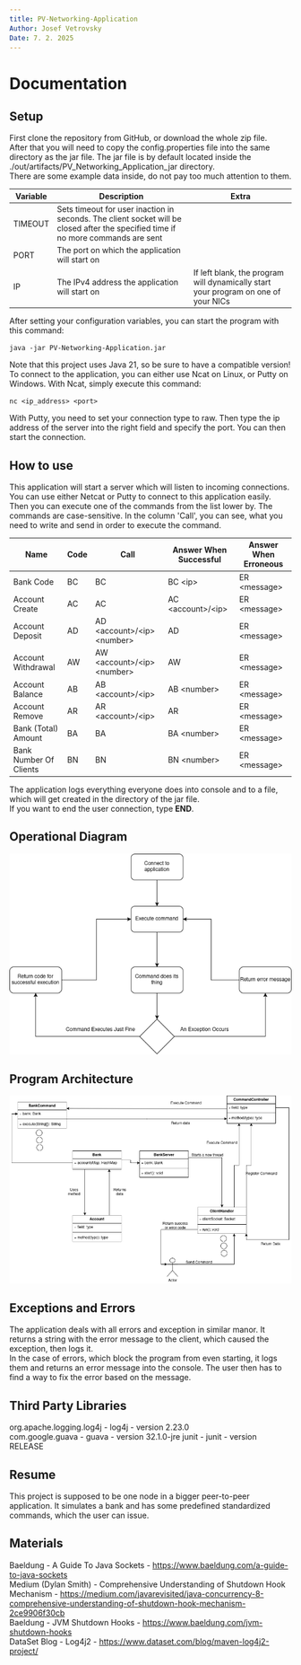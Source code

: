 ```yaml
---
title: PV-Networking-Application
Author: Josef Vetrovsky
Date: 7. 2. 2025
---
```


Documentation
===

Setup
---

First clone the repository from GitHub, or download the whole zip file.             
After that you will need to copy the config.properties file into the same directory as the jar file. The jar file 
is by default located inside the ./out/artifacts/PV_Networking_Application_jar directory.               
There are some example data inside, do not pay too much attention to them.              

| Variable | Description                                                                                                                       | Extra                                                                              |                  
|----------|-----------------------------------------------------------------------------------------------------------------------------------|------------------------------------------------------------------------------------|                  
| TIMEOUT  | Sets timeout for user inaction in seconds. The client socket will be closed after the specified time if no more commands are sent |                                                                                    |                  
| PORT     | The port on which the application will start on                                                                                   |                                                                                    |                
| IP       | The IPv4 address the application will start on                                                                                    | If left blank, the program will dynamically start your program on one of your NICs |                  

After setting your configuration variables, you can start the program with this command:

```shell
java -jar PV-Networking-Application.jar
```

Note that this project uses Java 21, so be sure to have a compatible version!               
To connect to the application, you can either use Ncat on Linux, or Putty on Windows. With Ncat, simply execute this
command:

```shell
nc <ip_address> <port>
```

With Putty, you need to set your connection type to raw. Then type the ip address of the server into the right field
and specify the port. You can then start the connection.

How to use
---

This application will start a server which will listen to incoming connections. You can use either Netcat or Putty
to connect to this application easily. Then you can execute one of the commands from the list lower by. The commands
are case-sensitive. In the column 'Call', you can see, what you need to write and send in order to execute the command.

| Name                   | Code | Call                                         | Answer When Successful        | Answer When Erroneous |
|------------------------|------|----------------------------------------------|-------------------------------|-----------------------|
| Bank Code              | BC   | BC                                           | BC &lt;ip&gt;                 | ER &lt;message&gt;    |
| Account Create         | AC   | AC                                           | AC &lt;account&gt;/&lt;ip&gt; | ER &lt;message&gt;    |
| Account Deposit        | AD   | AD &lt;account&gt;/&lt;ip&gt; &lt;number&gt; | AD                            | ER &lt;message&gt;    |
| Account Withdrawal     | AW   | AW &lt;account&gt;/&lt;ip&gt; &lt;number&gt; | AW                            | ER &lt;message&gt;    |
| Account Balance        | AB   | AB &lt;account&gt;/&lt;ip&gt;                | AB &lt;number&gt;             | ER &lt;message&gt;    |
| Account Remove         | AR   | AR &lt;account&gt;/&lt;ip&gt;                | AR                            | ER &lt;message&gt;    |
| Bank (Total) Amount    | BA   | BA                                           | BA &lt;number&gt;             | ER &lt;message&gt;    |
| Bank Number Of Clients | BN   | BN                                           | BN &lt;number&gt;             | ER &lt;message&gt;    |

The application logs everything everyone does into console and to a file, which will get created in the directory of the jar file.                  
If you want to end the user connection, type **END**.

Operational Diagram
---

![Operational Diagram](Operation_Diagram.png)

Program Architecture
---

![Program Architecture](Program_Architecture.png)

Exceptions and Errors
---

The application deals with all errors and exception in similar manor. It returns a string with the error message to
the client, which caused the exception, then logs it.           
In the case of errors, which block the program from even starting, it logs them and returns an error message into the
console. The user then has to find a way to fix the error based on the message.

Third Party Libraries
---

org.apache.logging.log4j - log4j - version 2.23.0                       
com.google.guava - guava - version 32.1.0-jre
junit - junit - version RELEASE

Resume
---

This project is supposed to be one node in a bigger peer-to-peer application. It simulates a bank and has some
predefined standardized commands, which the user can issue.

Materials
---

Baeldung - A Guide To Java Sockets - https://www.baeldung.com/a-guide-to-java-sockets           
Medium (Dylan Smith) - Comprehensive Understanding of Shutdown Hook Mechanism - https://medium.com/javarevisited/java-concurrency-8-comprehensive-understanding-of-shutdown-hook-mechanism-2ce9906f30cb             
Baeldung - JVM Shutdown Hooks - https://www.baeldung.com/jvm-shutdown-hooks                 
DataSet Blog - Log4j2 - https://www.dataset.com/blog/maven-log4j2-project/          


